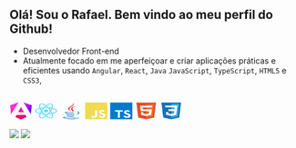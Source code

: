 ## Olá! Sou o Rafael. Bem vindo ao meu perfil do Github!

- Desenvolvedor Front-end
- Atualmente focado em me aperfeiçoar e criar aplicações práticas e eficientes usando `Angular`, `React`, `Java` `JavaScript`, `TypeScript`, `HTML5` e `CSS3`,

<!-- [![Anurag's GitHub stats](https://github-readme-stats.vercel.app/api?username=sakamushia&count_private=true&show_icons=true&theme=transparent)](https://github.com/anuraghazra/github-readme-stats) -->

<div style="display: inline_block"><br>
  <img align="center" alt="Rafael-Angular" height="30" width="40" src="https://raw.githubusercontent.com/devicons/devicon/master/icons/angular/angular-original.svg">
  <img align="center" alt="Rafael-React" height="30" width="40" src="https://raw.githubusercontent.com/devicons/devicon/master/icons/react/react-original.svg">
  <img align="center" alt="Rafael-Java" height="30" width="40" src="https://raw.githubusercontent.com/devicons/devicon/master/icons/java/java-original.svg">
  <img align="center" alt="Rafael-Js" height="30" width="40" src="https://raw.githubusercontent.com/devicons/devicon/master/icons/javascript/javascript-plain.svg">
  <img align="center" alt="Rafael-Ts" height="30" width="40" src="https://raw.githubusercontent.com/devicons/devicon/master/icons/typescript/typescript-plain.svg">
  <img align="center" alt="Rafael-HTML" height="30" width="40" src="https://raw.githubusercontent.com/devicons/devicon/master/icons/html5/html5-original.svg">
  <img align="center" alt="Rafael-CSS" height="30" width="40" src="https://raw.githubusercontent.com/devicons/devicon/master/icons/css3/css3-original.svg">
</div>

<div style="display: inline_block"><br>
<!-- <a href="https://instagram.com/1streyna" target="_blank"><img src="https://img.shields.io/badge/-Instagram-%23E4405F?style=for-the-badge&logo=instagram&logoColor=white" target="_blank"></a> -->
  <a href="https://www.linkedin.com/in/rafaelfrleal" target="_blank"><img src="https://img.shields.io/badge/-LinkedIn-%230077B5?style=for-the-badge&logo=linkedin&logoColor=white" target="_blank"></a>
  <a href = "mailto:rafaelwayv@gmail.com"><img src="https://img.shields.io/badge/-Gmail-%23333?style=for-the-badge&logo=gmail&logoColor=white" target="_blank"></a>
</div>
